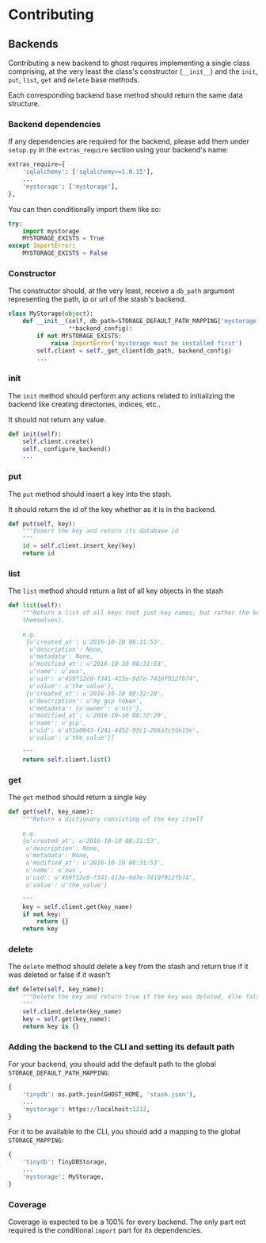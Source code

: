 # Contributing

## Backends

Contributing a new backend to ghost requires implementing a single class comprising, at the very least the class's constructor (`__init__`) and the `init`, `put`, `list`, `get` and `delete` base methods.

Each corresponding backend base method should return the same data structure.


### Backend dependencies

If any dependencies are required for the backend, please add them under `setup.py` in the `extras_require` section using your backend's name:

```python
extras_require={
    'sqlalchemy': ['sqlalchemy>=1.0.15'],
    ...
    'mystorage': ['mystorage'],
},
```

You can then conditionally import them like so:

```python
try:
    import mystorage
    MYSTORAGE_EXISTS = True
except ImportError:
    MYSTORAGE_EXISTS = False
```

### Constructor

The constructor should, at the very least, receive a `db_path` argument representing the path, ip or url of the stash's backend.

```python
class MyStorage(object):
    def __init__(self, db_path=STORAGE_DEFAULT_PATH_MAPPING['mystorage'],
                 **backend_config):
        if not MYSTORAGE_EXISTS:
            raise ImportError('mystorage must be installed first')
        self.client = self._get_client(db_path, backend_config)
        ...
```


### init

The `init` method should perform any actions related to initializing the backend like creating directories, indices, etc..

It should not return any value.

```python
def init(self):
    self.client.create()
    self._configure_backend()
    ...
```

### put

The `put` method should insert a key into the stash.

It should return the id of the key whether as it is in the backend.

```python
def put(self, key):
    """Insert the key and return its database id
    """
    id = self.client.insert_key(key)
    return id
```

### list

The `list` method should return a list of all key objects in the stash

```python
def list(self):
    """Return a list of all keys (not just key names, but rather the keys
    themselves).

    e.g.
     {u'created_at': u'2016-10-10 08:31:53',
      u'description': None,
      u'metadata': None,
      u'modified_at': u'2016-10-10 08:31:53',
      u'name': u'aws',
      u'uid': u'459f12c0-f341-413e-9d7e-7410f912fb74',
      u'value': u'the_value'},
     {u'created_at': u'2016-10-10 08:32:29',
      u'description': u'my gcp token',
      u'metadata': {u'owner': u'nir'},
      u'modified_at': u'2016-10-10 08:32:29',
      u'name': u'gcp',
      u'uid': u'a51a0043-f241-4d52-93c1-266a3c5de15e',
      u'value': u'the_value'}]

    """
    return self.client.list()
```

### get

The `get` method should return a single key

```python
def get(self, key_name):
    """Return a dictionary consisting of the key itself

    e.g.
    {u'created_at': u'2016-10-10 08:31:53',
     u'description': None,
     u'metadata': None,
     u'modified_at': u'2016-10-10 08:31:53',
     u'name': u'aws',
     u'uid': u'459f12c0-f341-413e-9d7e-7410f912fb74',
     u'value': u'the_value'}

    """
    key = self.client.get(key_name)
    if not key:
        return {}
    return key
```

### delete

The `delete` method should delete a key from the stash and return true if it was deleted or false if it wasn't

```python
def delete(self, key_name):
    """Delete the key and return true if the key was deleted, else false
    """
    self.client.delete(key_name)
    key = self.get(key_name):
    return key is {}
```

### Adding the backend to the CLI and setting its default path

For your backend, you should add the default path to the global `STORAGE_DEFAULT_PATH_MAPPING`:

```python
{
    'tinydb': os.path.join(GHOST_HOME, 'stash.json'),
    ...
    'mystorage': https://localhost:1212,
}
```

For it to be available to the CLI, you should add a mapping to the global `STORAGE_MAPPING`:

```python
{
    'tinydb': TinyDBStorage,
    ...
    'mystorage': MyStorage,
}
```

### Coverage

Coverage is expected to be a 100% for every backend. The only part not required is the conditional `import` part for its dependencies.